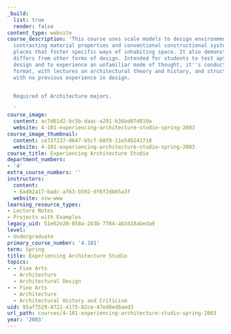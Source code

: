 ```yaml
---
_build:
  list: true
  render: false
content_type: website
course_description: 'This course uses scale models to design environments that orchestrate
  contrasting material properties and conventional constructional systems to create
  places that foster specific ways of inhabiting space. It also demonstrates how architecture
  differs from other forms of design. Intended for students to test aptitude for architectural
  design and to experience an unfamiliar mode of thought, it''s conducted in a studio
  format, with lectures on architectural theory and history, and structured for students
  with no previous experience in design.


  Required of Architecture majors.

  '
course_image:
  content: ac7d61d2-bc5b-daac-a291-b36bd07d819a
  website: 4-101-experiencing-architecture-studio-spring-2003
course_image_thumbnail:
  content: ce72f237-0647-b5cf-60f8-11e54b241710
  website: 4-101-experiencing-architecture-studio-spring-2003
course_title: Experiencing Architecture Studio
department_numbers:
- '4'
extra_course_numbers: ''
instructors:
  content:
  - 6ad82a17-ba8c-af63-b592-df6f2db65a3f
  website: ocw-www
learning_resource_types:
- Lecture Notes
- Projects with Examples
legacy_uid: 51e62e20-058a-2b3b-7784-ab3418abeda9
level:
- Undergraduate
primary_course_number: '4.101'
term: Spring
title: Experiencing Architecture Studio
topics:
- - Fine Arts
  - Architecture
  - Architectural Design
- - Fine Arts
  - Architecture
  - Architectural History and Criticism
uid: 95af7529-8721-4175-82ce-47ed0ed8aed3
url_path: courses/4-101-experiencing-architecture-studio-spring-2003
year: '2003'
---
```

